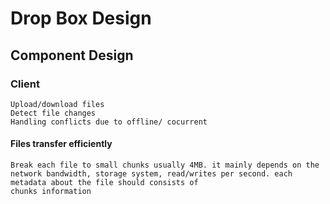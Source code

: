 # Drop Box Design

## Component Design


### Client
	Upload/download files
	Detect file changes
	Handling conflicts due to offline/ cocurrent

#### Files transfer efficiently
	Break each file to small chunks usually 4MB. it mainly depends on the network bandwidth, storage system, read/writes per second. each metadata about the file should consists of
	chunks information
	
